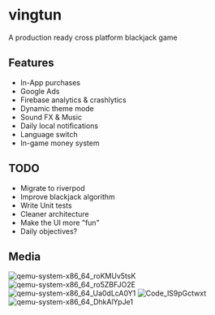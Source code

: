 # vingtun

A production ready cross platform blackjack game 

## Features
- In-App purchases
- Google Ads
- Firebase analytics & crashlytics
- Dynamic theme mode
- Sound FX & Music
- Daily local notifications
- Language switch
- In-game money system

## TODO
- Migrate to riverpod
- Improve blackjack algorithm
- Write Unit tests
- Cleaner architecture
- Make the UI more "fun"
- Daily objectives?

## Media


![qemu-system-x86_64_roKMUv5tsK](https://user-images.githubusercontent.com/47219299/190247921-a1bf2376-9b22-4786-b03d-e88c97cae174.png)
![qemu-system-x86_64_ro5ZBFJO2E](https://user-images.githubusercontent.com/47219299/190248057-9d5cd6af-ac60-4956-9a66-3b12d4900bf1.png)
![qemu-system-x86_64_Ua0dLcA0Y1](https://user-images.githubusercontent.com/47219299/190248170-a7eddb7a-7656-45ee-824f-781772dce025.png)
![Code_lS9pGctwxt](https://user-images.githubusercontent.com/47219299/190248197-db5be8d9-cac8-436d-b396-8300636d30d3.png)
![qemu-system-x86_64_DhkAlYpJe1](https://user-images.githubusercontent.com/47219299/190248215-d745acbf-dca0-40dc-bba6-b8428d863792.png)
